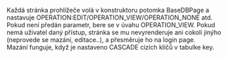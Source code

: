 Každá stránka prohlížeče volá v konstruktoru potomka BaseDBPage a nastavuje OPERATION:EDIT/OPERATION_VIEW/OPERATION_NONE atd. Pokud není předán parametr, bere se v úvahu OPERATION_VIEW. Pokud nemá uživatel daný přístup, stránka se mu nevyrenderuje ani cokoli jinýho (neprovede se mazání, editace..), a přesměruje ho na login page.
<br>Mazání funguje, když je nastaveno CASCADE cizích klíčů v tabulke key.
